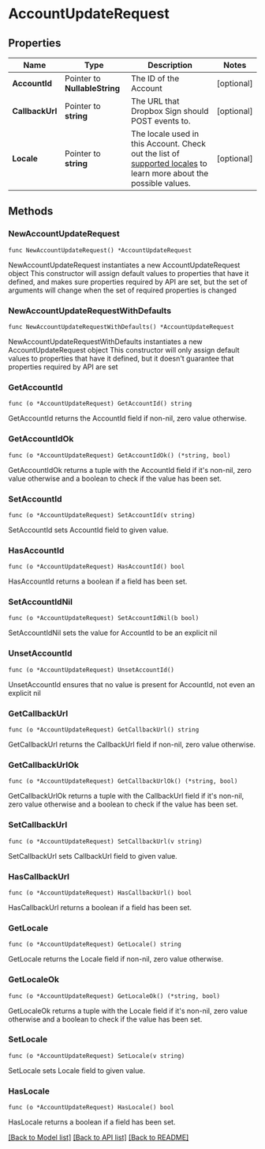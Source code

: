 # AccountUpdateRequest

## Properties

Name | Type | Description | Notes
------------ | ------------- | ------------- | -------------
**AccountId** | Pointer to **NullableString** | The ID of the Account | [optional] 
**CallbackUrl** | Pointer to **string** | The URL that Dropbox Sign should POST events to. | [optional] 
**Locale** | Pointer to **string** | The locale used in this Account. Check out the list of [supported locales](/api/reference/constants/#supported-locales) to learn more about the possible values. | [optional] 

## Methods

### NewAccountUpdateRequest

`func NewAccountUpdateRequest() *AccountUpdateRequest`

NewAccountUpdateRequest instantiates a new AccountUpdateRequest object
This constructor will assign default values to properties that have it defined,
and makes sure properties required by API are set, but the set of arguments
will change when the set of required properties is changed

### NewAccountUpdateRequestWithDefaults

`func NewAccountUpdateRequestWithDefaults() *AccountUpdateRequest`

NewAccountUpdateRequestWithDefaults instantiates a new AccountUpdateRequest object
This constructor will only assign default values to properties that have it defined,
but it doesn't guarantee that properties required by API are set

### GetAccountId

`func (o *AccountUpdateRequest) GetAccountId() string`

GetAccountId returns the AccountId field if non-nil, zero value otherwise.

### GetAccountIdOk

`func (o *AccountUpdateRequest) GetAccountIdOk() (*string, bool)`

GetAccountIdOk returns a tuple with the AccountId field if it's non-nil, zero value otherwise
and a boolean to check if the value has been set.

### SetAccountId

`func (o *AccountUpdateRequest) SetAccountId(v string)`

SetAccountId sets AccountId field to given value.

### HasAccountId

`func (o *AccountUpdateRequest) HasAccountId() bool`

HasAccountId returns a boolean if a field has been set.

### SetAccountIdNil

`func (o *AccountUpdateRequest) SetAccountIdNil(b bool)`

 SetAccountIdNil sets the value for AccountId to be an explicit nil

### UnsetAccountId
`func (o *AccountUpdateRequest) UnsetAccountId()`

UnsetAccountId ensures that no value is present for AccountId, not even an explicit nil
### GetCallbackUrl

`func (o *AccountUpdateRequest) GetCallbackUrl() string`

GetCallbackUrl returns the CallbackUrl field if non-nil, zero value otherwise.

### GetCallbackUrlOk

`func (o *AccountUpdateRequest) GetCallbackUrlOk() (*string, bool)`

GetCallbackUrlOk returns a tuple with the CallbackUrl field if it's non-nil, zero value otherwise
and a boolean to check if the value has been set.

### SetCallbackUrl

`func (o *AccountUpdateRequest) SetCallbackUrl(v string)`

SetCallbackUrl sets CallbackUrl field to given value.

### HasCallbackUrl

`func (o *AccountUpdateRequest) HasCallbackUrl() bool`

HasCallbackUrl returns a boolean if a field has been set.

### GetLocale

`func (o *AccountUpdateRequest) GetLocale() string`

GetLocale returns the Locale field if non-nil, zero value otherwise.

### GetLocaleOk

`func (o *AccountUpdateRequest) GetLocaleOk() (*string, bool)`

GetLocaleOk returns a tuple with the Locale field if it's non-nil, zero value otherwise
and a boolean to check if the value has been set.

### SetLocale

`func (o *AccountUpdateRequest) SetLocale(v string)`

SetLocale sets Locale field to given value.

### HasLocale

`func (o *AccountUpdateRequest) HasLocale() bool`

HasLocale returns a boolean if a field has been set.


[[Back to Model list]](../README.md#documentation-for-models) [[Back to API list]](../README.md#documentation-for-api-endpoints) [[Back to README]](../README.md)


